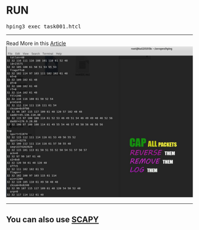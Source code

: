 <h1>RUN</h1>
<pre>
hping3 exec task001.htcl
</pre>
<hr>
Read More in this <a href="https://www.linkedin.com/pulse/hping3-write-networking-security-related-kaveh-eyni/">Article</a>
<img src="https://raw.githubusercontent.com/dewebdes/HPING/master/hping.jpeg" />
<hr>
<h2>You can also use <a href="https://github.com/dewebdes/HPING/blob/master/scapy.pdf">SCAPY</a></h2>
